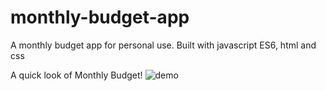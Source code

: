 # monthly-budget-app
A monthly budget app for personal use. Built with javascript ES6, html and css

A quick look of Monthly Budget!
![demo](https://i.ibb.co/q199d0j/demo1.png)
